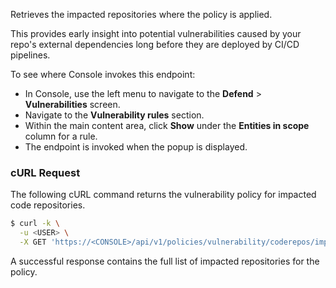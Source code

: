 Retrieves the impacted repositories where the policy is applied. 

This provides early insight into potential vulnerabilities caused by your repo's external dependencies long before they are deployed by CI/CD pipelines.

To see where Console invokes this endpoint:

* In Console, use the left menu to navigate to the **Defend** > **Vulnerabilities** screen.
* Navigate to the **Vulnerability rules** section.
* Within the main content area, click **Show** under the **Entities in scope** column for a rule.
* The endpoint is invoked when the popup is displayed.

### cURL Request

The following cURL command returns the vulnerability policy for impacted code repositories. 

```bash
$ curl -k \
  -u <USER> \
  -X GET 'https://<CONSOLE>/api/v1/policies/vulnerability/coderepos/impacted?project={PROJECT_NAME}&ruleName={RULE_NAME}'
```

A successful response contains the full list of impacted repositories for the policy.
